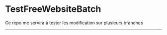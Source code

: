 TestFreeWebsiteBatch
====================

Ce repo me servira à tester les modification sur plusieurs branches
****